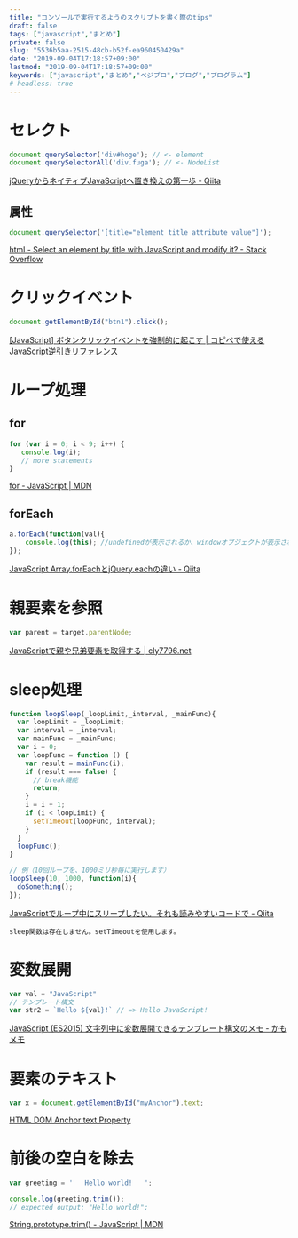 ```yaml
---
title: "コンソールで実行するようのスクリプトを書く際のtips"
draft: false
tags: ["javascript","まとめ"]
private: false
slug: "5536b5aa-2515-48cb-b52f-ea960450429a"
date: "2019-09-04T17:18:57+09:00"
lastmod: "2019-09-04T17:18:57+09:00"
keywords: ["javascript","まとめ","ベジプロ","プログ","プログラム"]
# headless: true
---
```


# セレクト
```js
document.querySelector('div#hoge'); // <- element
document.querySelectorAll('div.fuga'); // <- NodeList
```

[jQueryからネイティブJavaScriptへ置き換えの第一歩 - Qiita](https://qiita.com/nayuneko/items/b3ad3d6bc2687bcdb0f6)

## 属性
```js
document.querySelector('[title="element title attribute value"]');
```

[html - Select an element by title with JavaScript and modify it? - Stack Overflow](https://stackoverflow.com/questions/25277125/select-an-element-by-title-with-javascript-and-modify-it)

# クリックイベント
```js
document.getElementById("btn1").click();
```

[[JavaScript] ボタンクリックイベントを強制的に起こす | コピペで使える JavaScript逆引きリファレンス](https://javascript.programmer-reference.com/js-action-click/)

# ループ処理
## for
```js
for (var i = 0; i < 9; i++) {
   console.log(i);
   // more statements
}
```

[for - JavaScript | MDN](https://developer.mozilla.org/ja/docs/Web/JavaScript/Reference/Statements/for)

## forEach
```js
a.forEach(function(val){
    console.log(this); //undefinedが表示されるか、windowオブジェクトが表示される
});
```

[JavaScript Array.forEachとjQuery.eachの違い - Qiita](https://qiita.com/PianoScoreJP/items/07491c4c8a4714679f32)

# 親要素を参照
```js
var parent = target.parentNode;
```

[JavaScriptで親や兄弟要素を取得する | cly7796.net](http://cly7796.net/wp/javascript/get-parent-and-sibling-elements-with-javascript/)

# sleep処理
```js
function loopSleep(_loopLimit,_interval, _mainFunc){
  var loopLimit = _loopLimit;
  var interval = _interval;
  var mainFunc = _mainFunc;
  var i = 0;
  var loopFunc = function () {
    var result = mainFunc(i);
    if (result === false) {
      // break機能
      return;
    }
    i = i + 1;
    if (i < loopLimit) {
      setTimeout(loopFunc, interval);
    }
  }
  loopFunc();
}

// 例（10回ループを、1000ミリ秒毎に実行します）
loopSleep(10, 1000, function(i){
  doSomething();
});
```

[JavaScriptでループ中にスリープしたい。それも読みやすいコードで - Qiita](https://qiita.com/akyao/items/a718cc78436df68d7e15)

```!
sleep関数は存在しません。setTimeoutを使用します。
```

# 変数展開
```js
var val = "JavaScript"
// テンプレート構文
var str2 = `Hello ${val}!` // => Hello JavaScript!
```

[JavaScript (ES2015) 文字列中に変数展開できるテンプレート構文のメモ - かもメモ](https://chaika.hatenablog.com/entry/2018/10/02/090000)

# 要素のテキスト
```js
var x = document.getElementById("myAnchor").text;
```
[HTML DOM Anchor text Property](https://www.w3schools.com/jsref/prop_anchor_text.asp)

# 前後の空白を除去
```js
var greeting = '   Hello world!   ';

console.log(greeting.trim());
// expected output: "Hello world!";
```

[String.prototype.trim() - JavaScript | MDN](https://developer.mozilla.org/ja/docs/Web/JavaScript/Reference/Global_Objects/String/trim)
